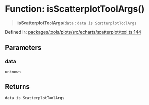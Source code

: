 # Function: isScatterplotToolArgs()

> **isScatterplotToolArgs**(`data`): `data is ScatterplotToolArgs`

Defined in: [packages/tools/plots/src/echarts/scatterplot/tool.ts:144](https://github.com/GeoDaCenter/openassistant/blob/dc72d81a35cf8e46295657303846fbb4ad891993/packages/tools/plots/src/echarts/scatterplot/tool.ts#L144)

## Parameters

### data

`unknown`

## Returns

`data is ScatterplotToolArgs`
